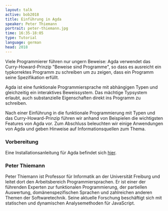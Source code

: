 ```yaml
---
layout: talk
active: bob2018
title: Einführung in Agda
speaker: Peter Thiemann
portrait: peter-thiemann.jpg
time: 16:35-18:05
type: Tutorial
language: german
head: 2018
---
```


Viele Programmierer führen nur ungern Beweise: Agda verwendet das
Curry-Howard-Prinzip "Beweise sind Programme", so dass es ausreicht
ein typkorrektes Programm zu schreiben um zu zeigen, dass ein Programm
seine Spezifikation erfüllt.

Agda ist eine funktionale Programmiersprache mit abhängigen Typen und
gleichzeitig ein interaktives Beweissystem.  Das mächtige Typsystem
erlaubt, auch substanzielle Eigenschaften direkt ins Programm zu schreiben.

Nach einer Einführung in die funktionale Programmierung mit Typen und
das Curry-Howard-Prinzip führen wir anhand von Beispielen die
wichtigsten Features von Agda vor. Zum Abschluss beleuchten wir einige
Anwendungen von Agda und geben Hinweise auf Informationsquellen zum
Thema.

### Vorbereitung

Eine Installationsanleitung für Agda befindet sich [hier](https://www.stackage.org/package/Agda).

### Peter Thiemann

Peter Thiemann ist Professor für Informatik an der Universität
Freiburg und leitet dort den Arbeitsbereich Programmiersprachen.  Er
ist einer der führenden Experten zur funktionalen Programmierung, der
partiellen Auswertung, domänenspezifischen Sprachen und zahlreichen
anderen Themen der Softwaretechnik.  Seine aktuelle Forschung
beschäftigt sich mit statischen und dynamischen Analysemethoden für
JavaScript.
